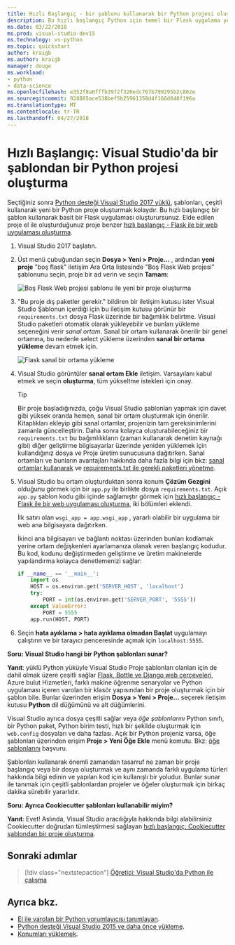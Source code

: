 ```yaml
---
title: Hızlı Başlangıç - bir şablonu kullanarak bir Python projesi oluşturma
description: Bu hızlı başlangıç Python için temel bir Flask uygulama yerleşik şablonu kullanarak bir Visual Studio projesi oluşturun.
ms.date: 03/22/2018
ms.prod: visual-studio-dev15
ms.technology: vs-python
ms.topic: quickstart
author: kraigb
ms.author: kraigb
manager: douge
ms.workload:
- python
- data-science
ms.openlocfilehash: e352f8a0fffb3972f326edc767b799295b2c802e
ms.sourcegitcommit: 928885ace538bef5b25961358d4f166d648f196a
ms.translationtype: MT
ms.contentlocale: tr-TR
ms.lasthandoff: 04/27/2018
---
```

# <a name="quickstart-create-a-python-project-from-a-template-in-visual-studio"></a>Hızlı Başlangıç: Visual Studio'da bir şablondan bir Python projesi oluşturma

Seçtiğiniz sonra [Python desteği Visual Studio 2017 yüklü](installing-python-support-in-visual-studio.md), şablonları, çeşitli kullanarak yeni bir Python proje oluşturmak kolaydır. Bu hızlı başlangıç bir şablon kullanarak basit bir Flask uygulaması oluşturursunuz. Elde edilen proje el ile oluşturduğunuz proje benzer [hızlı başlangıç - Flask ile bir web uygulaması oluşturma](../ide/quickstart-python.md).

1. Visual Studio 2017 başlatın.

1. Üst menü çubuğundan seçin **Dosya > Yeni > Proje...** , ardından **yeni proje** "boş flask" iletişim Ara Orta listesinde "Boş Flask Web projesi" şablonunu seçin, proje bir ad verin ve seçin **Tamam**:

    ![Boş Flask Web projesi şablonu ile yeni bir proje oluşturma](media/quickstart-python-06-blank-flask-template.png)

1. "Bu proje dış paketler gerekir." bildiren bir iletişim kutusu ister Visual Studio Şablonun içerdiği için bu iletişim kutusu görünür bir `requirements.txt` dosya Flask üzerinde bir bağımlılık belirtme. Visual Studio paketleri otomatik olarak yükleyebilir ve bunları yükleme seçeneğini verir *sanal ortam*. Sanal bir ortam kullanarak önerilir bir genel ortamına, bu nedenle select yükleme üzerinden **sanal bir ortama yükleme** devam etmek için.

    ![Flask sanal bir ortama yükleme](media/quickstart-python-07-install-into-virtual-environment.png)

1. Visual Studio görüntüler **sanal ortam Ekle** iletişim. Varsayılanı kabul etmek ve seçin **oluşturma**, tüm yükseltme istekleri için onay.

    > [!Tip]
    > Bir proje başladığınızda, çoğu Visual Studio şablonları yapmak için davet gibi yüksek oranda hemen, sanal bir ortam oluşturmak için önerilir. Kitaplıkları ekleyip gibi sanal ortamlar, projenizin tam gereksinimlerini zamanla güncelleştirin. Daha sonra kolayca oluşturabileceğiniz bir `requirements.txt` bu bağımlılıkların (zaman kullanarak denetim kaynağı gibi) diğer geliştirme bilgisayarlar üzerinde yeniden yüklemek için kullandığınız dosya ve Proje üretim sunucusuna dağıtırken. Sanal ortamları ve bunların avantajları hakkında daha fazla bilgi için bkz: [sanal ortamlar kullanarak](../python/selecting-a-python-environment-for-a-project.md#using-virtual-environments) ve [requirements.txt ile gerekli paketleri yönetme](../python/managing-required-packages-with-requirements-txt.md).

1. Visual Studio bu ortam oluşturduktan sonra konum **Çözüm Gezgini** olduğunu görmek için bir `app.py` ile birlikte dosya `requirements.txt`. Açık `app.py` şablon kodu gibi içinde sağlamıştır görmek için [hızlı başlangıç - Flask ile bir web uygulaması oluşturma](../ide/quickstart-python.md), iki bölümleri eklendi.

    İlk satırı olan `wsgi_app = app.wsgi_app` , yararlı olabilir bir uygulama bir web ana bilgisayara dağıtırken.

    İkinci ana bilgisayarı ve bağlantı noktası üzerinden bunları kodlamak yerine ortam değişkenleri ayarlamanıza olanak veren başlangıç kodudur. Bu kod, kodunu değiştirmeden geliştirme ve üretim makinelerde yapılandırma kolayca denetlemenizi sağlar:

    ```python
    if __name__ == '__main__':
        import os
        HOST = os.environ.get('SERVER_HOST', 'localhost')
        try:
            PORT = int(os.environ.get('SERVER_PORT', '5555'))
        except ValueError:
            PORT = 5555
        app.run(HOST, PORT)
    ```

1. Seçin **hata ayıklama > hata ayıklama olmadan Başlat** uygulamayı çalıştırın ve bir tarayıcı penceresinde açmak için `localhost:5555`.

**Soru: Visual Studio hangi bir Python şablonları sunar?**

**Yanıt**: yüklü Python yüküyle Visual Studio Proje şablonları olanları için de dahil olmak üzere çeşitli sağlar [Flask, Bottle ve Django web çerçeveleri](../python/python-web-application-project-templates.md), Azure bulut Hizmetleri, farklı makine öğrenme senaryolar ve Python uygulaması içeren varolan bir klasör yapısından bir proje oluşturmak için bir şablon bile. Bunlar üzerinden erişim **Dosya > Yeni > Proje...**  seçerek iletişim kutusu **Python** dil düğümünü ve alt düğümlerini.

Visual Studio ayrıca dosya çeşitli sağlar veya *öğe şablonlarını* Python sınıfı, bir Python paket, Python birim testi, hızlı bir şekilde oluşturmak için `web.config` dosyaları ve daha fazlası. Açık bir Python projeniz varsa, öğe şablonları üzerinden erişim **Proje > Yeni Öğe Ekle** menü komutu. Bkz: [öğe şablonlarını](python-item-templates.md) başvuru.

Şablonları kullanarak önemli zamandan tasarruf ne zaman bir proje başlangıç veya bir dosya oluşturmak ve aynı zamanda farklı uygulama türleri hakkında bilgi edinin ve yapıları kod için kullanışlı bir yoludur. Bunlar sunar ile tanımak için çeşitli şablonlardan projeler ve öğeler oluşturmak için birkaç dakika sürebilir yararlıdır.

**Soru: Ayrıca Cookiecutter şablonları kullanabilir miyim?**

**Yanıt**: Evet! Aslında, Visual Studio aracılığıyla hakkında bilgi alabilirsiniz Cookiecutter doğrudan tümleştirmesi sağlayan [hızlı başlangıç: Cookiecutter şablondan bir proje oluşturma](../python/quickstart-04-python-in-visual-studio-project-from-cookiecutter.md).

## <a name="next-steps"></a>Sonraki adımlar

> [!div class="nextstepaction"]
> [Öğretici: Visual Studio'da Python ile çalışma](tutorial-working-with-python-in-visual-studio-step-01-create-project.md)

## <a name="see-also"></a>Ayrıca bkz.

- [El ile varolan bir Python yorumlayıcısı tanımlayan](managing-python-environments-in-visual-studio.md#manually-identifying-an-existing-environment).
- [Python desteği Visual Studio 2015 ve daha önce yükleme](installing-python-support-in-visual-studio.md).
- [Konumları yüklemek](installing-python-support-in-visual-studio.md#install-locations).
